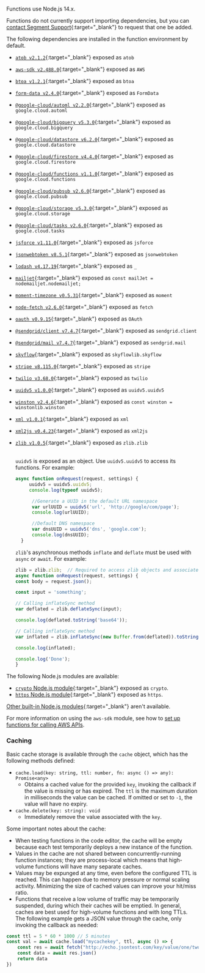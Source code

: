 Functions use Node.js 14.x.

Functions do not currently support importing dependencies, but you can [contact Segment Support](https://segment.com/help/contact/){:target="_blank"} to request that one be added.

The following dependencies are installed in the function environment by default.

- [`atob v2.1.2`](https://www.npmjs.com/package/atob){:target="_blank"} exposed as `atob`
- [`aws-sdk v2.488.0`](https://www.npmjs.com/package/aws-sdk){:target="_blank"} exposed as `AWS`
- [`btoa v1.2.1`](https://www.npmjs.com/package/btoa){:target="_blank"} exposed as `btoa`
- [`form-data v2.4.0`](https://www.npmjs.com/package/form-data){:target="_blank"} exposed as `FormData`
- [`@google-cloud/automl v2.2.0`](https://www.npmjs.com/package/@google-cloud/automl){:target="_blank"} exposed as `google.cloud.automl`
- [`@google-cloud/bigquery v5.3.0`](https://www.npmjs.com/package/@google-cloud/bigquery){:target="_blank"} exposed as `google.cloud.bigquery`
- [`@google-cloud/datastore v6.2.0`](https://www.npmjs.com/package/@google-cloud/datastore){:target="_blank"} exposed as `google.cloud.datastore`
- [`@google-cloud/firestore v4.4.0`](https://www.npmjs.com/package/@google-cloud/firestore){:target="_blank"} exposed as `google.cloud.firestore`
- [`@google-cloud/functions v1.1.0`](https://www.npmjs.com/package/@google-cloud/functions){:target="_blank"} exposed as `google.cloud.functions`
- [`@google-cloud/pubsub v2.6.0`](https://www.npmjs.com/package/@google-cloud/pubsub){:target="_blank"} exposed as `google.cloud.pubsub`
- [`@google-cloud/storage v5.3.0`](https://www.npmjs.com/package/@google-cloud/storage){:target="_blank"} exposed as `google.cloud.storage`
- [`@google-cloud/tasks v2.6.0`](https://www.npmjs.com/package/@google-cloud/tasks){:target="_blank"} exposed as `google.cloud.tasks`
- [`jsforce v1.11.0`](https://www.npmjs.com/package/jsforce){:target="_blank"} exposed as `jsforce`
- [`jsonwebtoken v8.5.1`](https://www.npmjs.com/package/jsonwebtoken){:target="_blank"} exposed as `jsonwebtoken`
- [`lodash v4.17.19`](https://www.npmjs.com/package/lodash){:target="\_blank"} exposed as `_`
- [`mailjet`](https://www.npmjs.com/package/node-mailjet){:target="_blank"} exposed as `const mailJet = nodemailjet.nodemailjet;`
- [`moment-timezone v0.5.31`](https://www.npmjs.com/package/moment-timezone/v/0.5.31){:target="_blank"} exposed as `moment`
- [`node-fetch v2.6.0`](https://www.npmjs.com/package/node-fetch){:target="_blank"} exposed as `fetch`
- [`oauth v0.9.15`](https://www.npmjs.com/package/oauth){:target="_blank"} exposed as `OAuth`
- [`@sendgrid/client v7.4.7`](https://www.npmjs.com/package/@sendgrid/client){:target="_blank"} exposed as `sendgrid.client`
- [`@sendgrid/mail v7.4.7`](https://www.npmjs.com/package/@sendgrid/mail){:target="_blank"} exposed as `sendgrid.mail`
- [`skyflow`](https://www.npmjs.com/package/skyflow-node){:target="_blank"} exposed as `skyflowlib.skyflow`
- [`stripe v8.115.0`](https://www.npmjs.com/package/stripe){:target="_blank"} exposed as `stripe`
- [`twilio v3.68.0`](https://www.npmjs.com/package/twilio){:target="_blank"} exposed as `twilio`
- [`uuidv5 v1.0.0`](https://www.npmjs.com/package/uuidv5){:target="_blank"} exposed as `uuidv5.uuidv5`
- [`winston v2.4.6`](https://www.npmjs.com/package/winston){:target="_blank"} exposed as `const winston = winstonlib.winston`
- [`xml v1.0.1`](https://www.npmjs.com/package/xml){:target="_blank"} exposed as `xml`
- [`xml2js v0.4.23`](https://www.npmjs.com/package/xml2js){:target="_blank"} exposed as `xml2js`
- [`zlib v1.0.5`](https://www.npmjs.com/package/zlib){:target="_blank"} exposed as `zlib.zlib`

  <br> `uuidv5` is exposed as an object. Use `uuidv5.uuidv5` to access its functions. For example:

    ```js
    async function onRequest(request, settings) {
	     uuidv5 = uuidv5.uuidv5;
	     console.log(typeof uuidv5);

	      //Generate a UUID in the default URL namespace
	      var urlUUID = uuidv5('url', 'http://google/com/page');
	      console.log(urlUUID);

	      //Default DNS namespace
	      var dnsUUID = uuidv5('dns', 'google.com');
	      console.log(dnsUUID);
      }
    ```
  `zlib`'s asynchronous methods `inflate` and `deflate` must be used with `async` or `await`. For example:

    ```js
  zlib = zlib.zlib;  // Required to access zlib objects and associated functions
  async function onRequest(request, settings) {
    const body = request.json();

    const input = 'something';

    // Calling inflateSync method
    var deflated = zlib.deflateSync(input);

    console.log(deflated.toString('base64'));

    // Calling inflateSync method
    var inflated = zlib.inflateSync(new Buffer.from(deflated)).toString();

    console.log(inflated);

    console.log('Done');
    }
    ```

The following Node.js modules are available:
- [`crypto` Node.js module](https://nodejs.org/dist/latest-v10.x/docs/api/crypto.html ){:target="_blank"} exposed as `crypto`.
- [`https` Node.js module](https://nodejs.org/api/https.html){:target="_blank"} exposed as `https`.

[Other built-in Node.js modules](https://nodejs.org/api/modules.html){:target="_blank"} aren't available.

For more information on using the `aws-sdk` module, see how to [set up functions for calling AWS APIs](/docs/connections/functions/aws-apis/).

### Caching

Basic cache storage is available through the `cache` object, which has the following methods defined:

- `cache.load(key: string, ttl: number, fn: async () => any): Promise<any>`
  - Obtains a cached value for the provided `key`, invoking the callback if the value is missing or has expired. The `ttl` is the maximum duration in milliseconds the value can be cached. If omitted or set to `-1`, the value will have no expiry.
- `cache.delete(key: string): void`
  - Immediately remove the value associated with the `key`.

Some important notes about the cache:

- When testing functions in the code editor, the cache will be empty because each test temporarily deploys a new instance of the function.
- Values in the cache are not shared between concurrently-running function instances; they are process-local which means that high-volume functions will have many separate caches.
- Values may be expunged at any time, even before the configured TTL is reached. This can happen due to memory pressure or normal scaling activity. Minimizing the size of cached values can improve your hit/miss ratio.
- Functions that receive a low volume of traffic may be temporarily suspended, during which their caches will be emptied. In general, caches are best used for high-volume functions and with long TTLs.
The following example gets a JSON value through the cache, only invoking the callback as needed:

```js
const ttl = 5 * 60 * 1000 // 5 minutes
const val = await cache.load("mycachekey", ttl, async () => {
    const res = await fetch("http://echo.jsontest.com/key/value/one/two")
    const data = await res.json()
    return data
})
```
